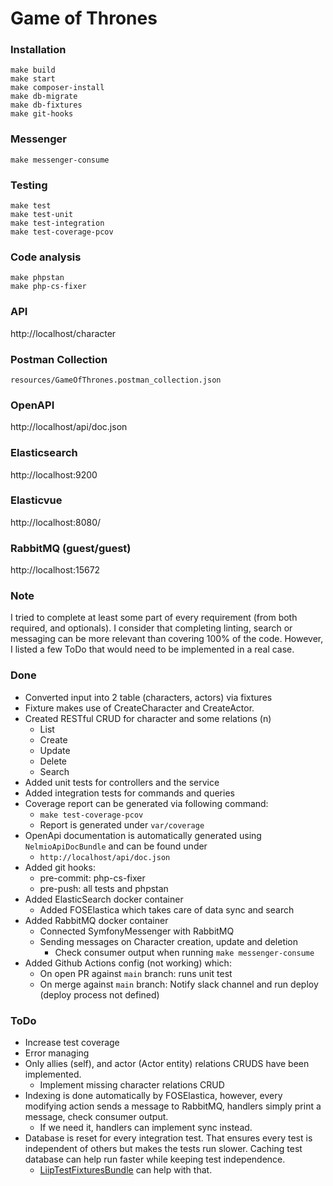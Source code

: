 Game of Thrones
==================================

### Installation
```
make build
make start
make composer-install
make db-migrate
make db-fixtures
make git-hooks
```

### Messenger
```
make messenger-consume
```

### Testing

```
make test
make test-unit
make test-integration
make test-coverage-pcov
```

### Code analysis
```
make phpstan
make php-cs-fixer
```

### API
http://localhost/character

### Postman Collection
```
resources/GameOfThrones.postman_collection.json
```

### OpenAPI
http://localhost/api/doc.json

### Elasticsearch
http://localhost:9200

### Elasticvue
http://localhost:8080/

### RabbitMQ (guest/guest)
http://localhost:15672

### Note
I tried to complete at least some part of every requirement (from both required, and optionals). I consider that completing linting, search or messaging can be more relevant than covering 100% of the code.
However, I listed a few ToDo that would need to be implemented in a real case.

### Done
- Converted input into 2 table (characters, actors) via fixtures
- Fixture makes use of CreateCharacter and CreateActor.
- Created RESTful CRUD for character and some relations (n)
  - List
  - Create
  - Update
  - Delete
  - Search
- Added unit tests for controllers and the service
- Added integration tests for commands and queries
- Coverage report can be generated via following command:
  - `make test-coverage-pcov`
  - Report is generated under `var/coverage`
- OpenApi documentation is automatically generated using `NelmioApiDocBundle` and can be found under 
  - `http://localhost/api/doc.json`
- Added git hooks:
  - pre-commit: php-cs-fixer
  - pre-push: all tests and phpstan
- Added ElasticSearch docker container
  - Added FOSElastica which takes care of data sync and search 
- Added RabbitMQ docker container 
  - Connected SymfonyMessenger with RabbitMQ
  - Sending messages on Character creation, update and deletion
    - Check consumer output when running `make messenger-consume` 
- Added Github Actions config (not working) which:
  - On open PR against `main` branch: runs unit test 
  - On merge against `main` branch: Notify slack channel and run deploy (deploy process not defined)

### ToDo
- Increase test coverage
- Error managing
- Only allies (self), and actor (Actor entity) relations CRUDS have been implemented. 
  - Implement missing character relations CRUD
- Indexing is done automatically by FOSElastica, however, every modifying action sends a message to RabbitMQ, handlers simply print a message, check consumer output.
  - If we need it, handlers can implement sync instead.
- Database is reset for every integration test. That ensures every test is independent of others but makes the tests run slower. Caching test database can help run faster while keeping test independence.
  - [LiipTestFixturesBundle](https://github.com/liip/LiipTestFixturesBundle) can help with that.
